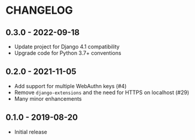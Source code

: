 CHANGELOG
=========

0.3.0 - 2022-09-18
------------------

* Update project for Django 4.1 compatibility
* Upgrade code for Python 3.7+ conventions

0.2.0 - 2021-11-05
------------------

- Add support for multiple WebAuthn keys (#4)
- Remove `django-extensions` and the need for HTTPS on localhost (#29)
- Many minor enhancements

0.1.0 - 2019-08-20
------------------

- Initial release
